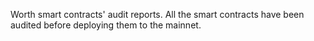 Worth smart contracts' audit reports. All the smart contracts have been audited before deploying them to the mainnet.  
